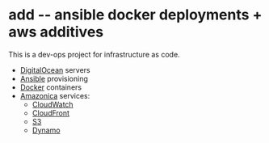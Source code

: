 # add -- ansible docker deployments + aws additives

This is a dev-ops project for infrastructure as code.

* [DigitalOcean](https://digitalocean.com) servers
* [Ansible](http://www.ansible.com/home) provisioning
* [Docker](https://www.docker.io) containers
* [Amazonica](https://github.com/mcohen01/amazonica) services:
  - [CloudWatch](http://aws.amazon.com/cloudwatch)
  - [CloudFront](http://aws.amazon.com/cloudfront)
  - [S3](http://aws.amazon.com/s3)
  - [Dynamo](http://aws.amazon.com/dynamodb)
